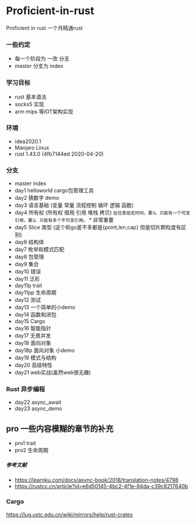 
# Proficient-in-rust
Proficient in rust 一个月精通rust

### 一些约定
- 每一个阶段为 一改 分支  
- master 分支为 index

### 学习目标
- rust 基本语法
- socks5 实现
- arm  mips 等IOT架构实现

### 环境
- idea2020.1 
- Manjaro Linux
- rust 1.43.0 (4fb7144ed 2020-04-20)


### 分支
- master  index
- day1    helloworld cargo包管理工具
- day2    猜数字 demo
- day3    语言基础 (变量 常量 流程控制  循环 逻辑  函数)
- day4    所有权  (所有权 借用 引用 堆栈 拷贝) `在任意给定时间，要么 只能有一个可变引用，要么 只能有多个不可变引用。` * 非常重要  
- day5    Slice 类型 (这个和go差不多都是{point,len,cap} 但是切片颗粒度有区别)
- day6    结构体
- day7    枚举和模式匹配
- day8    包管理
- day9    集合
- day10   错误
- day11   泛形
- day11p  trait
- day11pp 生命周期
- day12   测试
- day13   一个简单的小demo
- day14   函数和闭包
- day15   Cargo
- day16   智能指针
- day17   无畏并发
- day18   面向对象
- day18p  面向对象  小demo
- day19   模式与结构
- day20   高级特性
- day21   web实战(虽然web很无趣)

### Rust 异步编程
- day22 async_await
- day23 async_demo

## pro 一些内容模糊的章节的补充
- pro1 trait
- pro2 生命周期

##### 参考文献
- https://learnku.com/docs/async-book/2018/translation-notes/4798
- https://rustcc.cn/article?id=e6d50145-4bc2-4f1e-84da-c39c8217640b
### Cargo
https://lug.ustc.edu.cn/wiki/mirrors/help/rust-crates
